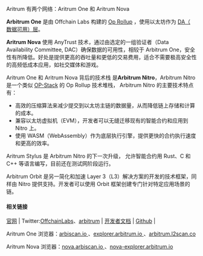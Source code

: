 Aritrum 有两个网络：Aritrum One 和 Aritrum Nova 



**Arbitrum One** 是由  Offchain Labs 构建的 [Op Rollup]() ，使用以太坊作为 [DA（ 数据可用）层](https://learnblockchain.cn/tags/DA)。

**Aritrum Nova** 使用 AnyTrust 技术，通过由选定的一组验证者（Data Availability Committee, DAC）确保数据的可用性，相较于 Arbitrum One，安全性有所降低。好处是提供更高的吞吐量和更低的交易费用，适合不需要极高安全性的高频低成本应用，如社交媒体和游戏。





 Aritrum One 和 Aritrum Nova 背后的技术栈 是**Arbitrum Nitro**，Arbitrum Nitro 是一个类似 [OP-Stack](https://learnblockchain.cn/tags/OP%20Stack) 的 Op Rollup 技术堆栈， Arbitrum Nitro 的主要技术特点有：

* 高效的压缩算法来减少提交到以太坊主链的数据量，从而降低链上存储和计算的成本。
* 兼容以太坊虚拟机（EVM），开发者可以无缝迁移现有的智能合约和应用到 Nitro 上。
* 使用 WASM（WebAssembly）作为底层执行引擎，提供更快的合约执行速度和更高的效率。



Aritrum Stylus 是 Arbitrum Nitro 的下一次升级， 允许智能合约用 Rust、C 和 C++ 等语言编写，目前还在测试网阶段运行。





Arbitrum Orbit  是另一简化和加速 Layer 3（L3）解决方案的开发的技术框架，同样由 Nitro 提供支持。开发者可以使用 Orbit 框架创建专门针对特定应用场景的链。





#### 相关链接

[官网](https://arbitrum.io) | Twitter:[OffchainLabs](https://twitter.com/OffchainLabs)、[arbitrum](https://twitter.com/arbitrum) | [开发者文档](https://developer.arbitrum.io/) | [Github](https://github.com/OffchainLabs/arbitrum) |

 Aritrum One 浏览器：[arbiscan.io ](https://arbiscan.io/)、[explorer.arbitrum.io ](https://explorer.arbitrum.io/)、[arbitrum.l2scan.co ](https://arbitrum.l2scan.co/)

 Aritrum Nova 浏览器：[nova.arbiscan.io ](https://nova.arbiscan.io/)、[nova-explorer.arbitrum.io ](https://nova-explorer.arbitrum.io/)





